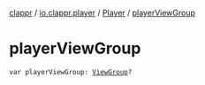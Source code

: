 [clappr](../../index.md) / [io.clappr.player](../index.md) / [Player](index.md) / [playerViewGroup](.)

# playerViewGroup

`var playerViewGroup: `[`ViewGroup`](https://developer.android.com/reference/android/view/ViewGroup.html)`?`